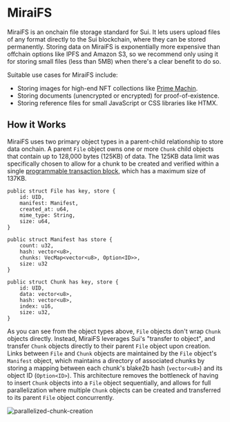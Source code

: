 # MiraiFS

MiraiFS is an onchain file storage standard for Sui. It lets users upload files of any format directly to the Sui blockchain, where they can be stored permanently. Storing data on MiraiFS is exponentially more expensive than offchain options like IPFS and Amazon S3, so we recommend only using it for storing small files (less than 5MB) when there's a clear benefit to do so.

Suitable use cases for MiraiFS include:

* Storing images for high-end NFT collections like [Prime Machin](https://www.tradeport.xyz/sui/collection/prime-machin).
* Storing documents (unencrypted or encrypted) for proof-of-existence.
* Storing reference files for small JavaScript or CSS libraries like HTMX.

## How it Works

MiraiFS uses two primary object types in a parent-child relationship to store data onchain. A parent `File` object owns one or more `Chunk` child objects that contain up to 128,000 bytes (125KB) of data. The 125KB data limit was specifically chosen to allow for a chunk to be created and verified within a single [programmable transaction block](https://docs.sui.io/concepts/transactions/prog-txn-blocks), which has a maximum size of 137KB.

```
public struct File has key, store {
    id: UID,
    manifest: Manifest,
    created_at: u64,
    mime_type: String,
    size: u64,
}

public struct Manifest has store {
    count: u32,
    hash: vector<u8>,
    chunks: VecMap<vector<u8>, Option<ID>>,
    size: u32
}

public struct Chunk has key, store {
    id: UID,
    data: vector<u8>,
    hash: vector<u8>,
    index: u16,
    size: u32,
}
```

As you can see from the object types above, `File` objects don't wrap `Chunk` objects directly. Instead, MiraiFS leverages Sui's "transfer to object", and transfer `Chunk` objects directly to their parent `File` object upon creation. Links between `File` and `Chunk` objects are maintained by the `File` object's `Manifest` object, which maintains a directory of associated chunks by storing a mapping between each chunk's blake2b hash (`vector<u8>`) and its object ID (`Option<ID>`). This architecture removes the bottleneck of having to insert `Chunk` objects into a `File` object sequentially, and allows for full parallelization where multiple `Chunk` objects can be created and transferred to its parent `File` object concurrently.

![parallelized-chunk-creation](https://github.com/user-attachments/assets/ad15ff34-9083-4374-a93c-946382b03ea3)
